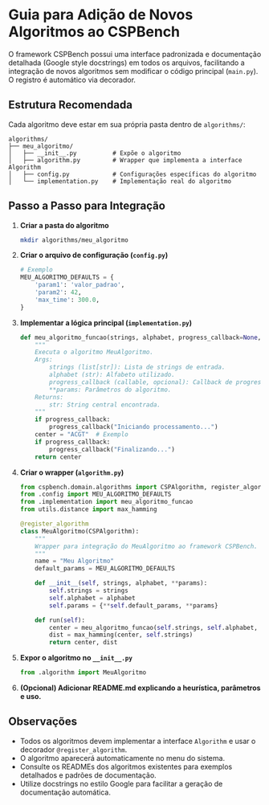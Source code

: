 # Guia para Adição de Novos Algoritmos ao CSPBench

O framework CSPBench possui uma interface padronizada e documentação detalhada (Google style docstrings) em todos os arquivos, facilitando a integração de novos algoritmos sem modificar o código principal (`main.py`). O registro é automático via decorador.

## Estrutura Recomendada

Cada algoritmo deve estar em sua própria pasta dentro de `algorithms/`:

```
algorithms/
├── meu_algoritmo/
│   ├── __init__.py          # Expõe o algoritmo
│   ├── algorithm.py         # Wrapper que implementa a interface Algorithm
│   ├── config.py            # Configurações específicas do algoritmo
│   └── implementation.py    # Implementação real do algoritmo
```

## Passo a Passo para Integração

1. **Criar a pasta do algoritmo**
    ```bash
    mkdir algorithms/meu_algoritmo
    ```

2. **Criar o arquivo de configuração (`config.py`)**
    ```python
    # Exemplo
    MEU_ALGORITMO_DEFAULTS = {
        'param1': 'valor_padrao',
        'param2': 42,
        'max_time': 300.0,
    }
    ```

3. **Implementar a lógica principal (`implementation.py`)**
    ```python
    def meu_algoritmo_funcao(strings, alphabet, progress_callback=None, **params):
        """
        Executa o algoritmo MeuAlgoritmo.
        Args:
            strings (list[str]): Lista de strings de entrada.
            alphabet (str): Alfabeto utilizado.
            progress_callback (callable, opcional): Callback de progresso.
            **params: Parâmetros do algoritmo.
        Returns:
            str: String central encontrada.
        """
        if progress_callback:
            progress_callback("Iniciando processamento...")
        center = "ACGT"  # Exemplo
        if progress_callback:
            progress_callback("Finalizando...")
        return center
    ```

4. **Criar o wrapper (`algorithm.py`)**
    ```python
    from cspbench.domain.algorithms import CSPAlgorithm, register_algorithm
    from .config import MEU_ALGORITMO_DEFAULTS
    from .implementation import meu_algoritmo_funcao
    from utils.distance import max_hamming

    @register_algorithm
    class MeuAlgoritmo(CSPAlgorithm):
        """
        Wrapper para integração do MeuAlgoritmo ao framework CSPBench.
        """
        name = "Meu Algoritmo"
        default_params = MEU_ALGORITMO_DEFAULTS

        def __init__(self, strings, alphabet, **params):
            self.strings = strings
            self.alphabet = alphabet
            self.params = {**self.default_params, **params}

        def run(self):
            center = meu_algoritmo_funcao(self.strings, self.alphabet, **self.params)
            dist = max_hamming(center, self.strings)
            return center, dist
    ```

5. **Expor o algoritmo no `__init__.py`**
    ```python
    from .algorithm import MeuAlgoritmo
    ```

6. **(Opcional) Adicionar README.md explicando a heurística, parâmetros e uso.**

## Observações

- Todos os algoritmos devem implementar a interface `Algorithm` e usar o decorador `@register_algorithm`.
- O algoritmo aparecerá automaticamente no menu do sistema.
- Consulte os READMEs dos algoritmos existentes para exemplos detalhados e padrões de documentação.
- Utilize docstrings no estilo Google para facilitar a geração de documentação automática.
